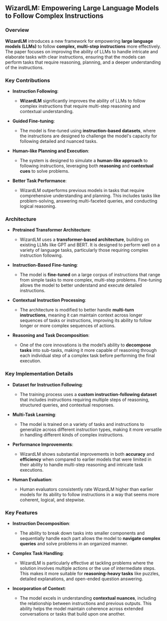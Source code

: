 ## WizardLM: Empowering Large Language Models to Follow Complex Instructions

### Overview
**WizardLM** introduces a new framework for empowering **large language models (LLMs)** to follow **complex, multi-step instructions** more effectively. The paper focuses on improving the ability of LLMs to handle intricate and elaborate tasks with clear instructions, ensuring that the models can perform tasks that require reasoning, planning, and a deeper understanding of the instructions.

### Key Contributions
- **Instruction Following**:
  - **WizardLM** significantly improves the ability of LLMs to follow complex instructions that require multi-step reasoning and contextual understanding.
  
- **Guided Fine-tuning**:
  - The model is fine-tuned using **instruction-based datasets**, where the instructions are designed to challenge the model's capacity for following detailed and nuanced tasks.

- **Human-like Planning and Execution**:
  - The system is designed to simulate a **human-like approach** to following instructions, leveraging both **reasoning** and **contextual cues** to solve problems.

- **Better Task Performance**:
  - WizardLM outperforms previous models in tasks that require comprehensive understanding and planning. This includes tasks like problem-solving, answering multi-faceted queries, and conducting logical reasoning.

### Architecture
- **Pretrained Transformer Architecture**:
  - WizardLM uses a **transformer-based architecture**, building on existing LLMs like GPT and BERT. It is designed to perform well on a variety of language tasks, particularly those requiring complex instruction following.
  
- **Instruction-Based Fine-tuning**:
  - The model is **fine-tuned** on a large corpus of instructions that range from simple tasks to more complex, multi-step problems. Fine-tuning allows the model to better understand and execute detailed instructions.

- **Contextual Instruction Processing**:
  - The architecture is modified to better handle **multi-turn instructions**, meaning it can maintain context across longer sequences of tasks or instructions, improving its ability to follow longer or more complex sequences of actions.

- **Reasoning and Task Decomposition**:
  - One of the core innovations is the model’s ability to **decompose tasks** into sub-tasks, making it more capable of reasoning through each individual step of a complex task before performing the final execution.

### Key Implementation Details
- **Dataset for Instruction Following**:
  - The training process uses a **custom instruction-following dataset** that includes instructions requiring multiple steps of reasoning, structured queries, and contextual responses.
  
- **Multi-Task Learning**:
  - The model is trained on a variety of tasks and instructions to generalize across different instruction types, making it more versatile in handling different kinds of complex instructions.

- **Performance Improvements**:
  - WizardLM shows substantial improvements in both **accuracy** and **efficiency** when compared to earlier models that were limited in their ability to handle multi-step reasoning and intricate task executions.
  
- **Human Evaluation**:
  - Human evaluators consistently rate WizardLM higher than earlier models for its ability to follow instructions in a way that seems more coherent, logical, and stepwise.

### Key Features
- **Instruction Decomposition**:
  - The ability to break down tasks into smaller components and sequentially handle each part allows the model to **navigate complex queries** and solve problems in an organized manner.

- **Complex Task Handling**:
  - WizardLM is particularly effective at tackling problems where the solution involves multiple actions or the use of intermediate steps. This makes it more suitable for **reasoning-heavy tasks** like puzzles, detailed explanations, and open-ended question answering.

- **Incorporation of Context**:
  - The model excels in understanding **contextual nuances**, including the relationship between instructions and previous outputs. This ability helps the model maintain coherence across extended conversations or tasks that build upon one another.

